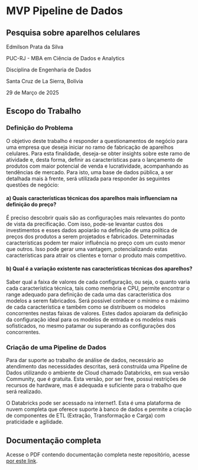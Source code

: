 # MVP Pipeline de Dados

## Pesquisa sobre aparelhos celulares

Edmilson Prata da Silva

PUC-RJ - MBA em Ciência de Dados e Analytics

Disciplina de Engenharia de Dados

Santa Cruz de La Sierra, Bolívia

29 de Março de 2025


## Escopo do Trabalho

### Definição do Problema

O objetivo deste trabalho é responder a questionamentos de negócio para uma empresa que deseja iniciar no ramo de fabricação de aparelhos celulares. Para esta finalidade, deseja-se obter insights sobre este ramo de atividade e, desta forma, definir as características para o lançamento de produtos com maior potencial de venda e lucratividade, acompanhando as tendências de mercado. Para isto, uma base de dados pública, a ser detalhada mais à frente, será utilizada para responder às seguintes questões de negócio:

#### a) Quais características técnicas dos aparelhos mais influenciam na definição do preço?

É preciso descobrir quais são as configurações mais relevantes do ponto de vista da precificação. Com isso, pode-se levantar custos dos investimentos e esses dados apoiarão na definição de uma política de preços dos produtos a serem projetados e fabricados. Determinadas características podem ter maior influência no preço com um custo menor que outros. Isso pode gerar uma vantagem, potencializando estas características para atrair os clientes e tornar o produto mais competitivo.
 
#### b) Qual é a variação existente nas características técnicas dos aparelhos?

Saber qual a faixa de valores de cada configuração, ou seja, o quanto varia cada característica técnica, tais como memória e CPU, permite encontrar o range adequado para definição de cada uma das característica dos modelos a serem fabricados. Será possível conhecer o mínimo e o máximo de cada característica e também como se distribuem os modelos concorrentes nestas faixas de valores. Estes dados apoiaram da definição da configuração ideal para os modelos de entrada e os modelos mais sofisticados, no mesmo patamar ou superando as configurações dos concorrentes.

### Criação de uma Pipeline de Dados

Para dar suporte ao trabalho de análise de dados, necessário ao atendimento das necessidades descritas, será construída uma Pipeline de Dados utilizando o ambiente de Cloud chamado Databricks, em sua versão Community, que é gratuita. Esta versão, por ser free, possui restrições de recursos de hardware, mas é adequada e suficiente para o trabalho que será realizado.

O Databricks pode ser acessado na internet1. Esta é uma plataforma de nuvem completa que oferece suporte à banco de dados e permite a criação de componentes de ETL (Extração, Transformação e Carga) com praticidade e agilidade.

## Documentação completa

Acesse o PDF contendo documentação completa neste repositório, acesse [por este link](https://github.com/edprata/pucrj_cellphones/blob/main/PUC-RJ%20-%20MVP%20Engenharia%20de%20Dados.pdf).
